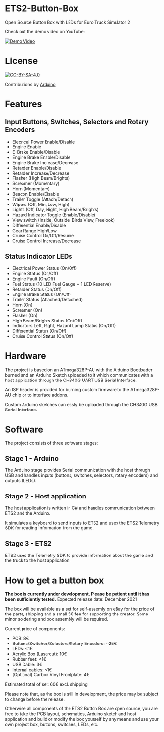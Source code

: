 # ETS2-Button-Box
Open Source Button Box with LEDs for Euro Truck Simulator 2

Check out the demo video on YouTube:

[![Demo Video](https://img.youtube.com/vi/kai-H34dEho/0.jpg)](https://www.youtube.com/watch?v=kai-H34dEho)


# License

[![CC-BY-SA-4.0](https://i.creativecommons.org/l/by-sa/4.0/88x31.png)](http://creativecommons.org/licenses/by-sa/4.0/)

Contributions by [Arduino](https://www.arduino.cc/)

# Features

## Input Buttons, Switches, Selectors and Rotary Encoders

- Elecrical Power Enable/Disable
- Engine Enable
- E-Brake Enable/Disable
- Engine Brake Enable/Disable
- Engine Brake Increase/Decrease
- Retarder Enable/Disable
- Retarder Increase/Decrease
- Flasher (High Beam/Brights)
- Screamer (Momentary)
- Horn (Momentary)
- Beacon Enable/Disable
- Trailer Toggle (Attach/Detach)
- Wipers (Off, Min, Low, High)
- Lights (Off, Day, Night, High Beam/Brights)
- Hazard Indicator Toggle (Enable/Disable)
- View switch (Inside, Outside, Birds View, Freelook)
- Differential Enable/Disable
- Gear Range High/Low
- Cruise Control On/Off/Resume
- Cruise Control Increase/Decrease

## Status Indicator LEDs
- Electrical Power Status (On/Off)
- Engine Status (On/Off)
- Engine Fault (On/Off)
- Fuel Status (10 LED Fuel Gauge + 1 LED Reserve)
- Retarder Status (On/Off)
- Engine Brake Status (On/Off)
- Trailer Status (Attached/Detached)
- Horn (On)
- Screamer (On)
- Flasher (On)
- High Beam/Brights Status (On/Off)
- Indicators Left, Right, Hazard Lamp Status (On/Off)
- Differential Status (On/Off)
- Cruise Control Status (On/Off)

# Hardware

The project is based on an ATmega328P-AU with the Arduino Bootloader burned and an Arduino Sketch uploaded to it which communicates with a host application through the CH340G UART USB Serial Interface.

An ISP header is provided for burning custom firmware to the ATmega328P-AU chip or to interface addons.

Custom Arduino sketches can easly be uploaded through the CH340G USB Serial Interface.

# Software

The project consists of three software stages:

## Stage 1 - Arduino

The Arduino stage provides Serial communication with the host through USB and handles inputs (buttons, switches, selectors, rotary encoders) and outputs (LEDs).

## Stage 2 - Host application

The host application is written in C# and handles communication between ETS2 and the Arduino.

It simulates a keyboard to send inputs to ETS2 and uses the ETS2 Telemetry SDK for reading information from the game.

## Stage 3 - ETS2

ETS2 uses the Telemetry SDK to provide information about the game and the truck to the host application.

# How to get a button box

**The box is currently under development. Please be patient until it has been sufficiently tested.** Expected release date: December 2021

The box will be available as a set for self-assemly on eBay for the price of the parts, shipping and a small 5€ fee for supporting the creator. Some minor soldering and box assembly will be required.

Current price of components:
- PCB: 8€
- Buttons/Switches/Selectors/Rotary Encoders: ~25€
- LEDs: <1€
- Acrylic Box (Lasercut): 10€
- Rubber feet: <1€
- USB Cable: 3€
- Internal cables: <1€
- (Optional) Carbon Vinyl Frontplate: 4€

Estimated total of set: 60€ excl. shipping

Please note that, as the box is still in development, the price may be subject to change before the release.

Otherwise all components of the ETS2 Button Box are open source, you are free to take the PCB layout, schematics, Arduino sketch and host application and build or modify the box yourself by any means and use your own project box, buttons, switches, LEDs, etc.
